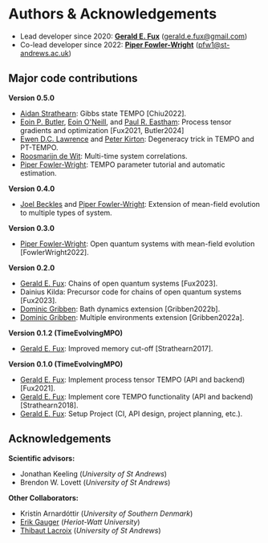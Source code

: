 Authors & Acknowledgements
==========================

- Lead developer since 2020: [**Gerald E. Fux**](https://github.com/gefux) (<gerald.e.fux@gmail.com>)
- Co-lead developer since 2022: [**Piper Fowler-Wright**](https://github.com/piperfw)  (<pfw1@st-andrews.ac.uk>)

Major code contributions
------------------------

**Version 0.5.0**
- [Aidan Strathearn](https://github.com/aidanstrathearn): Gibbs state TEMPO [Chiu2022].
- [Eoin P. Butler](https://github.com/ebutler414), [Eoin O'Neill](https://github.com/eoin-dp-oneill), and [Paul R. Eastham](https://github.com/paulreastham): Process tensor gradients and optimization [Fux2021, Butler2024]
- [Ewen D.C. Lawrence](https://github.com/ewenlawrence) and [Peter Kirton](https://github.com/peterkirton/): Degeneracy trick in TEMPO and PT-TEMPO.
- [Roosmarijn de Wit](https://github.com/rmadw): Multi-time system correlations.
- [Piper Fowler-Wright](https://github.com/piperfw): TEMPO parameter tutorial and automatic estimation.

**Version 0.4.0**
- [Joel Beckles](https://github.com/JoelANB) and [Piper Fowler-Wright](https://github.com/piperfw): Extension of mean-field evolution to multiple types of system.

**Version 0.3.0**
- [Piper Fowler-Wright](https://github.com/piperfw): Open quantum systems with mean-field evolution [FowlerWright2022].

**Version 0.2.0**
- [Gerald E. Fux](https://github.com/gefux): Chains of open quantum systems [Fux2023].
- Dainius Kilda: Precursor code for chains of open quantum systems [Fux2023].
- [Dominic Gribben](https://github.com/djgribben): Bath dynamics extension [Gribben2022b].
- [Dominic Gribben](https://github.com/djgribben): Multiple environments extension [Gribben2022a].

**Version 0.1.2 (TimeEvolvingMPO)**
- [Gerald E. Fux](https://github.com/gefux): Improved memory cut-off [Strathearn2017].

**Version 0.1.0 (TimeEvolvingMPO)**
- [Gerald E. Fux](https://github.com/gefux): Implement process tensor TEMPO (API and backend) [Fux2021].
- [Gerald E. Fux](https://github.com/gefux): Implement core TEMPO functionality (API and backend) [Strathearn2018].
- [Gerald E. Fux](https://github.com/gefux): Setup Project (CI, API design, project planning, etc.).


Acknowledgements
----------------

**Scientific advisors:**
- Jonathan Keeling (*University of St Andrews*)
- Brendon W. Lovett (*University of St Andrews*)

**Other Collaborators:**
- Kristín Arnardóttir (*University of Southern Denmark*)
- [Erik Gauger](https://github.com/erikgauger) (*Heriot-Watt University*)
- [Thibaut Lacroix](https://github.com/tfmlaX) (*University of St Andrews*)


